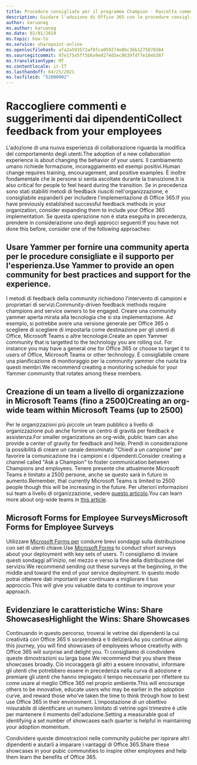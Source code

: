 ```yaml
---
title: Procedure consigliate per il programma Champion - Raccolta commenti e suggerimenti
description: Guidare l'adozione di Office 365 con le procedure consigliate per il programma Champion
author: karuanag
ms.author: karuanag
ms.date: 02/01/2019
ms.topic: how-to
ms.service: sharepoint-online
ms.openlocfilehash: afa2a593572af8fca059274e0bc36b1275870384
ms.sourcegitcommit: 97e175e5ff5b6a9e0274d5ec9b39fdf7e18eb387
ms.translationtype: MT
ms.contentlocale: it-IT
ms.lasthandoff: 04/25/2021
ms.locfileid: "52000002"
---
```

# <a name="collect-feedback-from-your-employees"></a><span data-ttu-id="84b27-103">Raccogliere commenti e suggerimenti dai dipendenti</span><span class="sxs-lookup"><span data-stu-id="84b27-103">Collect feedback from your employees</span></span>

<span data-ttu-id="84b27-104">L'adozione di una nuova esperienza di collaborazione riguarda la modifica del comportamento degli utenti.</span><span class="sxs-lookup"><span data-stu-id="84b27-104">The adoption of a new collaboration experience is about changing the behavior of your users.</span></span> <span data-ttu-id="84b27-105">Il cambiamento umano richiede formazione, incoraggiamento ed esempi positivi.</span><span class="sxs-lookup"><span data-stu-id="84b27-105">Human change requires training, encouragement, and positive examples.</span></span> <span data-ttu-id="84b27-106">È inoltre fondamentale che le persone si senta ascoltate durante la transizione.</span><span class="sxs-lookup"><span data-stu-id="84b27-106">It is also critical for people to feel heard during the transition.</span></span> <span data-ttu-id="84b27-107">Se in precedenza sono stati stabiliti metodi di feedback riusciti nell'organizzazione, è consigliabile espanderli per includere l'implementazione di Office 365.</span><span class="sxs-lookup"><span data-stu-id="84b27-107">If you have previously established successful feedback methods in your organization, consider expanding them to include your Office 365 implementation.</span></span> <span data-ttu-id="84b27-108">Se questa operazione non è stata eseguita in precedenza, prendere in considerazione uno degli approcci seguenti:</span><span class="sxs-lookup"><span data-stu-id="84b27-108">If you have not done this before, consider one of the following approaches:</span></span>

## <a name="use-yammer-to-provide-an-open-community-for-best-practices-and-support-for-the-experience"></a><span data-ttu-id="84b27-109">Usare Yammer per fornire una community aperta per le procedure consigliate e il supporto per l'esperienza.</span><span class="sxs-lookup"><span data-stu-id="84b27-109">Use Yammer to provide an open community for best practices and support for the experience.</span></span>
<span data-ttu-id="84b27-110">I metodi di feedback della community richiedono l'intervento di campioni e proprietari di servizi.</span><span class="sxs-lookup"><span data-stu-id="84b27-110">Community-driven feedback methods require champions and service owners to be engaged.</span></span> <span data-ttu-id="84b27-111">Creare una community yammer aperta mirata alla tecnologia che si sta implementazione.  Ad esempio, si potrebbe avere una versione generale per Office 365 o scegliere di scegliere di impostarla come destinazione per gli utenti di Office, Microsoft Teams o altre tecnologie.</span><span class="sxs-lookup"><span data-stu-id="84b27-111">Create an open Yammer community that is targetted to the technology you are rolling out.  For instance you may have a general one for Office 365 or choose to target it to users of Office, Microsoft Teams or other technology.</span></span>  <span data-ttu-id="84b27-112">È consigliabile creare una pianificazione di monitoraggio per la community yammer che ruota tra questi membri.</span><span class="sxs-lookup"><span data-stu-id="84b27-112">We recommend creating a monitoring schedule for your Yammer community that rotates among these members.</span></span> 

## <a name="creating-an-org-wide-team-within-microsoft-teams-up-to-2500"></a><span data-ttu-id="84b27-113">Creazione di un team a livello di organizzazione in Microsoft Teams (fino a 2500)</span><span class="sxs-lookup"><span data-stu-id="84b27-113">Creating an org-wide team within Microsoft Teams (up to 2500)</span></span>
<span data-ttu-id="84b27-114">Per le organizzazioni più piccole un team pubblico a livello di organizzazione può anche fornire un centro di gravità per feedback e assistenza.</span><span class="sxs-lookup"><span data-stu-id="84b27-114">For smaller organizations an org-wide, public team can also provide a center of gravity for feedback and help.</span></span>  <span data-ttu-id="84b27-115">Prendi in considerazione la possibilità di creare un canale denominato "Chiedi a un campione" per favorire la comunicazione tra i campioni e i dipendenti.</span><span class="sxs-lookup"><span data-stu-id="84b27-115">Consider creating a channel called "Ask a Champion" to foster communication between Champions and employees.</span></span>  <span data-ttu-id="84b27-116">Tenere presente che attualmente Microsoft Teams è limitato a 2500 persone, anche se questo sarà in futuro in aumento.</span><span class="sxs-lookup"><span data-stu-id="84b27-116">Remember, that currently Microsoft Teams is limited to 2500 people though this will be increasing in the future.</span></span> <span data-ttu-id="84b27-117">Per ulteriori informazioni sui team a livello di organizzazione, vedere [questo articolo](/microsoftteams/create-an-org-wide-team).</span><span class="sxs-lookup"><span data-stu-id="84b27-117">You can learn more about org-wide teams in [this article](/microsoftteams/create-an-org-wide-team).</span></span> 

## <a name="microsoft-forms-for-employee-surveys"></a><span data-ttu-id="84b27-118">Microsoft Forms for Employee Surveys</span><span class="sxs-lookup"><span data-stu-id="84b27-118">Microsoft Forms for Employee Surveys</span></span>

<span data-ttu-id="84b27-119">Utilizzare [Microsoft Forms per](https://support.office.com/forms) condurre brevi sondaggi sulla distribuzione con set di utenti chiave.</span><span class="sxs-lookup"><span data-stu-id="84b27-119">Use [Microsoft Forms](https://support.office.com/forms) to conduct short surveys about your deployment with key sets of users.</span></span>  <span data-ttu-id="84b27-120">Ti consigliamo di inviare questi sondaggi all'inizio, nel mezzo e verso la fine della distribuzione del servizio.</span><span class="sxs-lookup"><span data-stu-id="84b27-120">We recommend sending out these surveys at the beginning, in the middle and toward the end of your service deployment.</span></span>  <span data-ttu-id="84b27-121">In questo modo potrai ottenere dati importanti per continuare a migliorare il tuo approccio.</span><span class="sxs-lookup"><span data-stu-id="84b27-121">This will give you valuable data to continue to improve your approach.</span></span>  

## <a name="highlight-the-wins-share-showcases"></a><span data-ttu-id="84b27-122">Evidenziare le caratteristiche Wins: Share Showcases</span><span class="sxs-lookup"><span data-stu-id="84b27-122">Highlight the Wins: Share Showcases</span></span>
<span data-ttu-id="84b27-123">Continuando in questo percorso, troverai le vetrine dei dipendenti la cui creatività con Office 365 ti sorprenderà e ti delizierà.</span><span class="sxs-lookup"><span data-stu-id="84b27-123">As you continue along this journey, you will find showcases of employees whose creativity with Office 365 will surprise and delight you.</span></span> <span data-ttu-id="84b27-124">Ti consigliamo di condividere queste dimostrazioni su larga base.</span><span class="sxs-lookup"><span data-stu-id="84b27-124">We recommend that you share these showcases broadly.</span></span> <span data-ttu-id="84b27-125">Ciò incoraggerà gli altri a essere innovativi, informare gli utenti che potrebbero essere in precedenza nella curva di adozione e premiare gli utenti che hanno impiegato il tempo necessario per riflettere su come usare al meglio Office 365 nel proprio ambiente.</span><span class="sxs-lookup"><span data-stu-id="84b27-125">This will encourage others to be innovative, educate users who may be earlier in the adoption curve, and reward those who’ve taken the time to think through how to best use Office 365 in their environment.</span></span> <span data-ttu-id="84b27-126">L'impostazione di un obiettivo misurabile di identificare un numero limitato di vetrine ogni trimestre è utile per mantenere il momento dell'adozione.</span><span class="sxs-lookup"><span data-stu-id="84b27-126">Setting a measurable goal of identifying a set number of showcases each quarter is helpful in maintaining your adoption momentum.</span></span>

<span data-ttu-id="84b27-127">Condividere queste dimostrazioni nelle community pubiche per ispirare altri dipendenti e aiutarli a imparare i vantaggi di Office 365.</span><span class="sxs-lookup"><span data-stu-id="84b27-127">Share these showcases in your pubic communities to inspire other employees and help them learn the benefits of Office 365.</span></span>